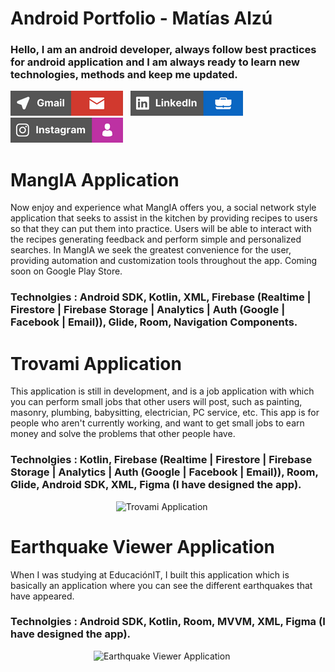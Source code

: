 # Android Portfolio - Matías Alzú

### Hello, I am an android developer, always follow best practices for android application and I am always ready to learn new technologies, methods and keep me updated.

<a href="matias.alzu143@gmail.com"><img src="https://github.com/Sokamn/Android-Portfolio/blob/main/gmail_bar.png"></a>&nbsp;&nbsp;&nbsp;<a href="https://www.linkedin.com/in/matias-alz%C3%BA-73b3a6189/" target="_blank"><img src="https://github.com/Sokamn/Android-Portfolio/blob/main/linkedin_bar.png" ></a>&nbsp;&nbsp;&nbsp;<a href="https://www.instagram.com/mati_alzu/" target="_blank"><img src="https://github.com/Sokamn/Android-Portfolio/blob/main/ig_bar.png"></a>

# MangIA Application

Now enjoy and experience what MangIA offers you, a social network style application that seeks to assist in the kitchen by providing recipes to users so that they can put them into practice. Users will be able to interact with the recipes generating feedback and perform simple and personalized searches. In MangIA we seek the greatest convenience for the user, providing automation and customization tools throughout the app. Coming soon on Google Play Store.

### Technolgies : Android SDK, Kotlin, XML, Firebase (Realtime | Firestore | Firebase Storage | Analytics | Auth (Google | Facebook | Email)), Glide, Room, Navigation Components.



# Trovami Application

This application is still in development, and is a job application with which you can perform small jobs that other users will post, such as painting, masonry, plumbing, babysitting, electrician, PC service, etc. This app is for people who aren't currently working, and want to get small jobs to earn money and solve the problems that other people have.

### Technolgies : Kotlin, Firebase (Realtime | Firestore | Firebase Storage | Analytics | Auth (Google | Facebook | Email)), Room, Glide, Android SDK, XML, Figma (I have designed the app).

<p align="center">
<img src="https://github.com/Sokamn/Android-Portfolio/blob/main/trovami_image_mockup.png" height = "500"  title="Trovami Application">&nbsp;&nbsp;&nbsp;&nbsp;&nbsp;
</p>

# Earthquake Viewer Application 

When I was studying at EducaciónIT, I built this application which is basically an application where you can see the different earthquakes that have appeared.

### Technolgies : Android SDK, Kotlin, Room, MVVM, XML, Figma (I have designed the app).

<p align="center">
<img src="https://github.com/Sokamn/Android-Portfolio/blob/main/earthquake_viewer_mockup.png" height = "500"  title="Earthquake Viewer Application">&nbsp;&nbsp;&nbsp;&nbsp;&nbsp;
</p>
